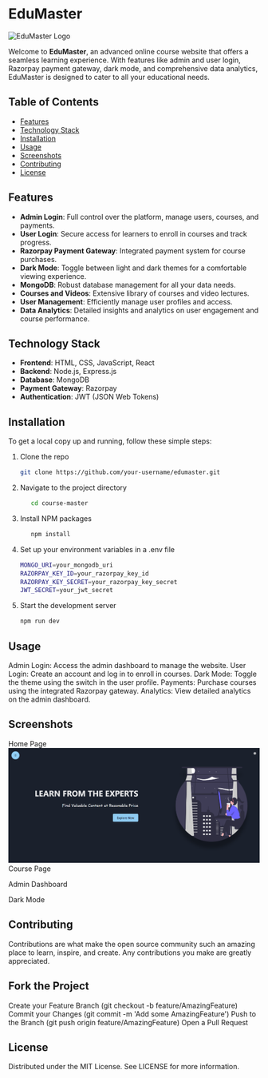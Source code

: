 # EduMaster

![EduMaster Logo](https://via.placeholder.com/728x90.png?text=EduMaster+Logo)

Welcome to **EduMaster**, an advanced online course website that offers a seamless learning experience. With features like admin and user login, Razorpay payment gateway, dark mode, and comprehensive data analytics, EduMaster is designed to cater to all your educational needs.

## Table of Contents

- [Features](#features)
- [Technology Stack](#technology-stack)
- [Installation](#installation)
- [Usage](#usage)
- [Screenshots](#screenshots)
- [Contributing](#contributing)
- [License](#license)

## Features

- **Admin Login**: Full control over the platform, manage users, courses, and payments.
- **User Login**: Secure access for learners to enroll in courses and track progress.
- **Razorpay Payment Gateway**: Integrated payment system for course purchases.
- **Dark Mode**: Toggle between light and dark themes for a comfortable viewing experience.
- **MongoDB**: Robust database management for all your data needs.
- **Courses and Videos**: Extensive library of courses and video lectures.
- **User Management**: Efficiently manage user profiles and access.
- **Data Analytics**: Detailed insights and analytics on user engagement and course performance.

## Technology Stack

- **Frontend**: HTML, CSS, JavaScript, React
- **Backend**: Node.js, Express.js
- **Database**: MongoDB
- **Payment Gateway**: Razorpay
- **Authentication**: JWT (JSON Web Tokens)

## Installation

To get a local copy up and running, follow these simple steps:

1. Clone the repo
   ```sh
   git clone https://github.com/your-username/edumaster.git
   ```
2. Navigate to the project directory
   ```sh
      cd course-master
   ```
4. Install NPM packages
   ```sh
      npm install
   ```
6. Set up your environment variables in a .env file
   ```sh
   MONGO_URI=your_mongodb_uri
   RAZORPAY_KEY_ID=your_razorpay_key_id
   RAZORPAY_KEY_SECRET=your_razorpay_key_secret
   JWT_SECRET=your_jwt_secret
   ```
8. Start the development server
   ```sh
   npm run dev
   ```

## Usage
Admin Login: Access the admin dashboard to manage the website.
User Login: Create an account and log in to enroll in courses.
Dark Mode: Toggle the theme using the switch in the user profile.
Payments: Purchase courses using the integrated Razorpay gateway.
Analytics: View detailed analytics on the admin dashboard.

## Screenshots

Home Page
![screenshot](https://github.com/Anurag-cod4fun/Images/blob/master/headpage.png)
Course Page

Admin Dashboard

Dark Mode

## Contributing
Contributions are what make the open source community such an amazing place to learn, inspire, and create. Any contributions you make are greatly appreciated.

## Fork the Project
Create your Feature Branch (git checkout -b feature/AmazingFeature)
Commit your Changes (git commit -m 'Add some AmazingFeature')
Push to the Branch (git push origin feature/AmazingFeature)
Open a Pull Request

## License
Distributed under the MIT License. See LICENSE for more information.
